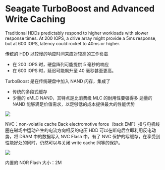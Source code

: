 # Seagate TurboBoost and Advanced Write Caching

Traditional HDDs predictably respond to higher workloads with slower response times.
At 200 IOPS, a drive array might provide a 5ms response, but at 600 IOPS, latency could rocket to 40ms or higher.

传统的 HDD 以较慢的响应时间来应对较高的工作负载
- 在 200 IOPS 时，硬盘阵列可能提供 5 毫秒的响应
- 在 600 IOPS 时，延迟可能飙升至 40 毫秒甚至更高。

TurboBoost 是在传统硬盘中加入 NAND 闪存，集成了
- 传统的多段式缓存
- 少量的 eMLC NAND，其特点是比消费级 MLC 的耐用性要强得多
适量的 NAND 能够满足价值需求，以足够低的成本提供最大的性能优势
 
![](/assets/Pasted%20image%2020220920114547.png)

NVC：non-volatile cache
Back electromotive force（back EMF）指与电机线圈在磁场中运动产生的电流方向相反的电压
HDD 可以在断电后立即利用反电动势，将 DRAM 中的数据写入 NVC Flash 中。有了 NVC 保护的写缓存，在享受到性能好处的同时，仍然可以与关闭 write cache 同等的保护。

![](/assets/Pasted%20image%2020220920135607.png)

内置的 NOR Flash 大小：2M
